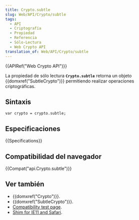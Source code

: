 ```yaml
---
title: Crypto.subtle
slug: Web/API/Crypto/subtle
tags:
  - API
  - Criptografía
  - Propiedad
  - Referencia
  - Sólo-Lectura
  - Web Crypto API
translation_of: Web/API/Crypto/subtle
---
```


{{APIRef("Web Crypto API")}}

La propiedad de sólo lectura **`Crypto.subtle`** retorna un objeto {{domxref("SubtleCrypto")}} permitiendo realizar operaciones criptográficas.

## Sintaxis

```
var crypto = crypto.subtle;
```

## Especificaciones

{{Specifications}}

## Compatibilidad del navegador

{{Compat("api.Crypto.subtle")}}

## Ver también

- {{domxref("Crypto")}}.
- {{domxref("SubtleCrypto")}}.
- [Compatibility test page](https://vibornoff.github.io/webcrypto-examples/index.html).
- [Shim for IE11 and Safari](https://github.com/vibornoff/webcrypto-shim).
